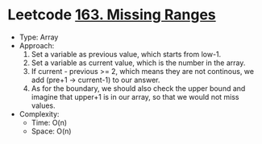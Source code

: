 # Leetcode [163. Missing Ranges](hhttps://leetcode.com/problems/missing-ranges/)
- Type: Array
- Approach:
	1. Set a variable as previous value, which starts from low-1.
	2. Set a variable as current value, which is the number in the array.
	3. If current - previous >= 2, which means they are not continous, we add (pre+1 -> current-1) to our answer.
	4. As for the boundary, we should also check the upper bound and imagine that upper+1 is in our array, so that we would not miss values.
- Complexity:
	- Time: O(n)
	- Space: O(n)